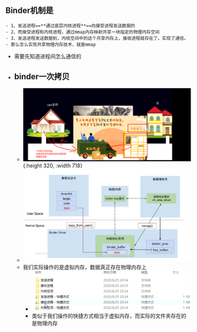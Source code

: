 ## Binder机制是
	- 1、发送进程==**通过底层内核进程**==向接受进程发送数据的
	- 2、而接受进程和内核进程，通过mmap内存映射共享一块指定的物理内存空间
	- 3、发送进程发送数据到，内核空间中的这个共享内存上，接收进程就存在了。实现了通信。
	- 那么怎么实现共享物理内存技术，就是mmap
- 需要先知道进程间怎么通信的
- ## binder一次拷贝
	- ![image.png](../assets/image_1688272914814_0.png){:height 320, :width 718}
	- ![image.png](../assets/image_1688279612222_0.png)
	- 我们实际操作的是虚拟内存，数据真正存在物理内存上
		- ![image.png](../assets/image_1688279690761_0.png)
		- 类似于我们操作的快捷方式相当于虚拟内存，而实际的文件夹存在的是物理内存